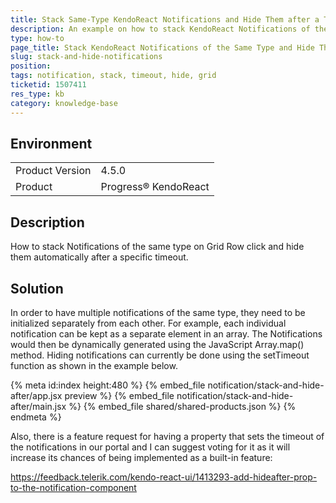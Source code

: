 ```yaml
---
title: Stack Same-Type KendoReact Notifications and Hide Them after a Timeout
description: An example on how to stack KendoReact Notifications of the same type and hide them after a timeout.
type: how-to
page_title: Stack KendoReact Notifications of the Same Type and Hide Them after a Timeout - KendoReact Notification
slug: stack-and-hide-notifications
position:
tags: notification, stack, timeout, hide, grid
ticketid: 1507411
res_type: kb
category: knowledge-base
---
```


## Environment
<table>
    <tbody>
	    <tr>
	    	<td>Product Version</td>
	    	<td>4.5.0</td>
	    </tr>
	    <tr>
	    	<td>Product</td>
	    	<td>Progress® KendoReact</td>
	    </tr>
    </tbody>
</table>


## Description
How to stack Notifications of the same type on Grid Row click and hide them automatically after a specific timeout.

## Solution
In order to have multiple notifications of the same type, they need to be initialized separately from each other. For example, each individual notification can be kept as a separate element in an array. The Notifications would then be dynamically generated using the JavaScript Array.map() method.
Hiding notifications can currently be done using the setTimeout function as shown in the example below.

{% meta id:index height:480 %}
{% embed_file notification/stack-and-hide-after/app.jsx preview %}
{% embed_file notification/stack-and-hide-after/main.jsx %}
{% embed_file shared/shared-products.json %}
{% endmeta %}

Also, there is a feature request for having a property that sets the timeout of the notifications in our portal and I can suggest voting for it as it will increase its chances of being implemented as a built-in feature:

https://feedback.telerik.com/kendo-react-ui/1413293-add-hideafter-prop-to-the-notification-component
